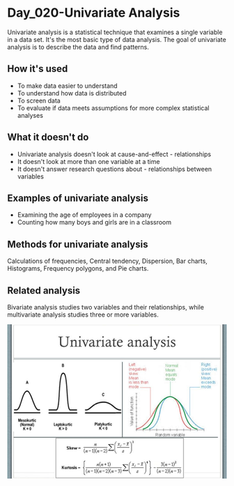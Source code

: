 # Day_020-Univariate Analysis
Univariate analysis is a statistical technique that examines a single variable in a data set. It's the most basic type of data analysis. The goal of univariate analysis is to describe the data and find patterns. 

## How it's used 
- To make data easier to understand
- To understand how data is distributed
- To screen data
- To evaluate if data meets assumptions for more complex statistical analyses

## What it doesn't do
-  Univariate analysis doesn't look at cause-and-effect -  relationships 
-  It doesn't look at more than one variable at a time 
-  It doesn't answer research questions about -  relationships between variables 

## Examples of univariate analysis 
-  Examining the age of employees in a company
-  Counting how many boys and girls are in a classroom

## Methods for univariate analysis 
Calculations of frequencies, Central tendency, Dispersion, Bar charts, Histograms, Frequency polygons, and Pie charts.

## Related analysis
Bivariate analysis studies two variables and their relationships, while multivariate analysis studies three or more variables. 

![Univariate](assets/univ.jpg)
